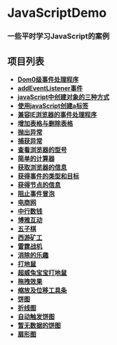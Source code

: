 # JavaScriptDemo

### 一些平时学习JavaScript的案例

## 项目列表

- **[Dom0级事件处理程序](https://meishadevs.github.io/JavaScriptDemo/Dom0级事件处理程序)**
- **[addEventListener事件](https://meishadevs.github.io/JavaScriptDemo/addEventListener事件)**
- **[javaScript中创建对象的三种方式](https://meishadevs.github.io/JavaScriptDemo/javaScript中创建对象的三种方式)**
- **[使用javaScript创建a标签](https://meishadevs.github.io/JavaScriptDemo/使用javaScript创建a标签)**
- **[兼容IE浏览器的事件处理程序](https://meishadevs.github.io/JavaScriptDemo/兼容IE浏览器的事件处理程序)**
- **[增加表格与删除表格](https://meishadevs.github.io/JavaScriptDemo/增加表格与删除表格)**
- **[抛出异常](https://meishadevs.github.io/JavaScriptDemo/抛出异常)**
- **[捕获异常](https://meishadevs.github.io/JavaScriptDemo/捕获异常)**
- **[查看浏览器的型号](https://meishadevs.github.io/JavaScriptDemo/查看浏览器的型号)**
- **[简单的计算器](https://meishadevs.github.io/JavaScriptDemo/简单的计算器)**
- **[获取浏览器的信息](https://meishadevs.github.io/JavaScriptDemo/获取浏览器的信息)**
- **[获得事件的类型和目标](https://meishadevs.github.io/JavaScriptDemo/获得事件的类型和目标)**
- **[获得节点的信息](https://meishadevs.github.io/JavaScriptDemo/获得节点的信息)**
- **[阻止事件冒泡](https://meishadevs.github.io/JavaScriptDemo/阻止事件冒泡)**
- **[电商网](https://meishadevs.github.io/dswz/index.html#/)**
- **[中行数钱](https://meishadevs.github.io/CountMoney/#/)**
- **[博雅互动](https://meishadevs.github.io/boyaa/)**
- **[五子棋](https://meishadevs.github.io/gomoku/)**
- **[西游矿工](https://meishadevs.github.io/GoldMiner/html5/)**
- **[雷霆战机](https://meishadevs.github.io/HtmlDemo/plan/)**
- **[消除的乐趣](https://meishadevs.github.io/HtmlDemo/fruit/)**
- **[打地鼠](https://meishadevs.github.io/HtmlDemo/mouse/)**
- **[超威兔宝宝打地鼠](https://meishadevs.github.io/HtmlDemo/hamster/)**
- **[拖拽效果](https://meishadevs.github.io/JavaScriptDemo/%E6%8B%96%E6%8B%BD%E6%95%88%E6%9E%9C)**
- **[缩放及位移工具条](https://meishadevs.github.io/JavaScriptDemo/%E7%BC%A9%E6%94%BE%E5%8F%8A%E4%BD%8D%E7%A7%BB%E5%B7%A5%E5%85%B7%E6%9D%A1/)**
- **[饼图](https://meishadevs.github.io/JavaScriptDemo/%E9%A5%BC%E5%9B%BE/)**
- **[折线图](https://meishadevs.github.io/JavaScriptDemo/%E6%8A%98%E7%BA%BF%E5%9B%BE/)**
- **[自动触发饼图](https://meishadevs.github.io/JavaScriptDemo/%E8%87%AA%E5%8A%A8%E8%A7%A6%E5%8F%91%E9%A5%BC%E5%9B%BE/)**
- **[暂无数据的饼图](https://meishadevs.github.io/JavaScriptDemo/%E6%9A%82%E6%97%A0%E6%95%B0%E6%8D%AE%E7%9A%84%E9%A5%BC%E5%9B%BE/)**
- **[扇形图](https://meishadevs.github.io/JavaScriptDemo/%E6%89%87%E5%BD%A2%E5%9B%BE/)**
